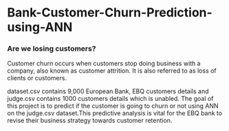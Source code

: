 # Bank-Customer-Churn-Prediction-using-ANN

### Are we losing customers?
Customer churn occurs when customers stop doing business with a company, also known as customer
attrition. It is also referred to as loss of clients or customers.

dataset.csv contains 9,000 European Bank, EBQ customers details and judge.csv contains 1000 customers details which is unabled. The goal of this project is to predict if the customer is going to churn or not using ANN on the judge.csv dataset.This predictive analysis is vital for the EBQ bank to revise their business strategy towards customer
retention. 
